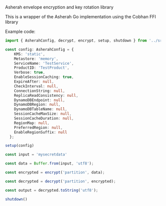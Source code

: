 Asherah envelope encryption and key rotation library

This is a wrapper of the Asherah Go implementation using the Cobhan FFI library

Example code: 


```typescript
import { AsherahConfig, decrypt, encrypt, setup, shutdown } from '../src/asherah'

const config: AsherahConfig = {
    KMS: 'static',
    Metastore: 'memory',
    ServiceName: 'TestService',
    ProductID: 'TestProduct',
    Verbose: true,
    EnableSessionCaching: true,
    ExpireAfter: null,
    CheckInterval: null,
    ConnectionString: null,
    ReplicaReadConsistency: null,
    DynamoDBEndpoint: null,
    DynamoDBRegion: null,
    DynamoDBTableName: null,
    SessionCacheMaxSize: null,
    SessionCacheDuration: null,
    RegionMap: null,
    PreferredRegion: null,
    EnableRegionSuffix: null
  };

setup(config)

const input = 'mysecretdata'

const data = Buffer.from(input, 'utf8');

const encrypted = encrypt('partition', data);

const decrypted = decrypt('partition', encrypted);

const output = decrypted.toString('utf8');

shutdown()
```
